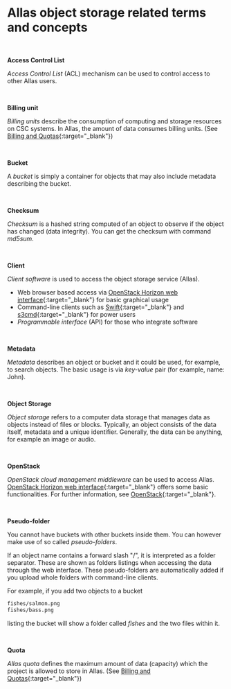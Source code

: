 
# Allas object storage related terms and concepts  

&nbsp;

**Access Control List**

_Access Control List_ (ACL) mechanism can be used to control access to other Allas users.

&nbsp;


**Billing unit**

_Billing units_ describe the consumption of computing and storage resources on CSC systems. 
In Allas, the amount of data consumes billing units.
(See [Billing and Quotas](./introduction.md#billing-and-quotas){:target="_blank"})

&nbsp;


**Bucket**

A _bucket_ is simply a container for objects that may also include metadata describing the bucket.

&nbsp;

<a id="checksum"></a>

**Checksum**

_Checksum_ is a hashed string computed of an object to observe if the object has changed (data integrity). 
You can get the checksum with command _md5sum_.

&nbsp;


**Client**

_Client software_ is used to access the object storage service (Allas).

 * Web browser based access via [OpenStack Horizon web interface](./using_allas/web_client.md){:target="_blank"} for basic graphical usage
 * Command-line clients such as [Swift](./using_allas/swift_client.md){:target="_blank"} and [s3cmd](./using_allas/s3_client.md){:target="_blank"} for power users
 * _Programmable interface_ (API) for those who integrate software

&nbsp;


**Metadata**

_Metadata_ describes an object or bucket and it could be used, for example, to search objects. 
The basic usage is via _key-value_ pair (for example, name: John).

&nbsp;


**Object Storage**

_Object storage_ refers to a computer data storage that manages data as objects instead of files or blocks. Typically, an object consists of the data itself, metadata and a unique identifier. Generally, the data can be anything, for example an image or audio.

&nbsp;


**OpenStack**

_OpenStack cloud management middleware_ can be used to access Allas.
[OpenStack Horizon web interface](./using_allas/web_client.md){:target="_blank"} offers some basic functionalities.
For further information, see [OpenStack](https://www.openstack.org/){:target="_blank"}.

&nbsp;


**Pseudo-folder**

You cannot have buckets with other buckets inside them. You can however make use of so called _pseudo-folders_.

If an object name contains a forward slash "/", it is interpreted as a folder separator. These are shown as folders listings when accessing the data through the web interface. These pseudo-folders are automatically added if you upload whole folders with command-line clients.

For example, if you add two objects to a bucket
```bash
fishes/salmon.png
fishes/bass.png
```
listing the bucket will show a folder called _fishes_ and the two files within it.

&nbsp;


**Quota**

_Allas quota_ defines the maximum amount of data (capacity) which the project is allowed to store in Allas. 
(See [Billing and Quotas](./introduction.md#billing-and-quotas){:target="_blank"})

&nbsp;

